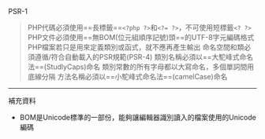 PSR-1
>PHP代碼必須使用==長標籤==`<?php ?>`和`<?= ?>`，不可使用短標籤`<? ?>`
>PHP文件必須使用==無BOM(位元組順序記號)頭==的UTF-8字元編碼格式
>PHP檔案若只是用來定義類別或函式，就不應再產生輸出
>命名空間和類必須遵循/符合自動載入的PSR規範(PSR-4)
>類別名稱必須以==大駝峰式命名法==(StudlyCaps)命名
>類別常數的所有字母都以大寫命名，多個單詞間用底線分隔
>方法名稱必須以==小駝峰式命名法==(camelCase)命名

---

補充資料
- BOM是Unicode標準的一部份，能夠讓編輯器識別讀入的檔案使用的Unicode編碼